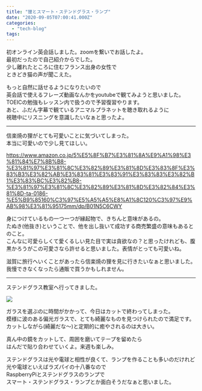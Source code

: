 ```yaml
---
title: "狸とスマート・ステンドグラス・ランプ"
date: "2020-09-05T07:00:41.000Z"
categories: 
  - "tech-blog"
tags: 
---
```


初オンライン英会話しました。zoomを繋いでお話したよ。  
最初だったので自己紹介からでした。  
少し離れたところに住むフランス出身の女性で  
ときどき猫の声が聞こえた。

もっと自然に話せるようになりたいので  
英会話で使えるフレーズ動画なんかをyoutubeで観てみようと思いました。  
TOEICの勉強もレッスン内で扱うので予習復習やります。  
あと、ふだん字幕で観ているアニマルプラネットを聴き取れるように  
視聴中にリスニングを意識したいなぁと思ったよ。

* * *

信楽焼の狸がとても可愛いことに気づいてしまった。  
本当に可愛いので少し見てほしい。

https://www.amazon.co.jp/5%E5%8F%B7%E3%81%8A%E9%A1%98%E3%81%84%E7%8B%B8-%E3%81%97%E3%81%8C%E3%82%89%E3%81%8D%E3%83%8F%E3%83%B3%E3%82%AB%E3%83%81%E3%83%91%E3%83%83%E3%82%B1%E3%83%BC%E3%82%B8-%E3%81%97%E3%81%8C%E3%82%89%E3%81%8D%E3%82%84%E3%81%8D-ta-0186-%E5%B9%85160%C3%97%E5%A5%A5%E8%A1%8C120%C3%97%E9%AB%98%E3%81%95175mm/dp/B01N5C6CWY

身につけているもの一つ一つが縁起物で、きちんと意味があるの。  
たぬき(他抜き)ということで、他を出し抜いて成功する商売繁盛の意味もあるとのこと。  
こんなに可愛らしくて愛くるしい見た目で実は貪欲なの？と思ったけれども、腹黒かろうがこの可愛さなら許せると思いました。表情がとっても可愛いね。

滋賀に旅行へいくことがあったら信楽焼の狸を見に行きたいなぁと思いました。  
我慢できなくなったら通販で買うかもしれません。

* * *

ステンドグラス教室へ行ってきました。

![](images/2020-09-05-14-07-54-149.jpg)

ガラスを選ぶのに時間がかかって、今日はカットで終わってしまった。  
模様に波のある偏光ガラスで、とても綺麗なものを見つけられたので満足です。  
カットしながら(綺麗だな〜)と定期的に癒やされるのは大きい。

真ん中の鏡をカットして、周囲を磨いてテープを留めたら  
はんだで貼り合わせていくよ。来週も楽しみ。

ステンドグラスは光や電球と相性が良くて、ランプを作ることも多いのだけれど  
光や電球といえばラズパイの十八番なので  
RaspberryPiとステンドグラスのランプで  
スマート・ステンドグラス・ランプとか面白そうだなぁと思いました。

